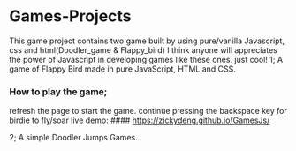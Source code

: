# Games-Projects
This game project contains two game built by using pure/vanilla Javascript, css and html(Doodler_game &amp; Flappy_bird)
I think anyone will appreciates the power of Javascript in developing games like these ones. just cool!
1; A game of Flappy Bird made in pure JavaScript, HTML and CSS.
### How to play the game;
refresh the page to start the game. 
continue pressing the backspace key for birdie to fly/soar
live demo: #### https://zickydeng.github.io/GamesJs/

2; A simple Doodler Jumps Games.
